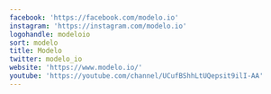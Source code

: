 ```yaml
---
facebook: 'https://facebook.com/modelo.io'
instagram: 'https://instagram.com/modelo.io'
logohandle: modeloio
sort: modelo
title: Modelo
twitter: modelo_io
website: 'https://www.modelo.io/'
youtube: 'https://youtube.com/channel/UCufBShhLtUQepsit9ilI-AA'
---
```

